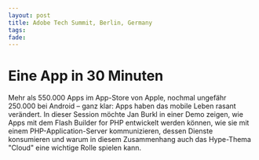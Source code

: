 ```yaml
---
layout: post
title: Adobe Tech Summit, Berlin, Germany
tags: 
fade: 
---
```

# Eine App in 30 Minuten

Mehr als 550.000 Apps im App-Store von Apple, nochmal ungefähr 250.000 bei Android – ganz klar: Apps haben das mobile Leben rasant verändert. In dieser Session möchte Jan Burkl in einer Demo zeigen, wie Apps mit dem Flash Builder for PHP entwickelt werden können, wie sie mit einem PHP-Application-Server kommunizieren, dessen Dienste konsumieren und warum in diesem Zusammenhang auch das Hype-Thema "Cloud" eine wichtige Rolle spielen kann.
